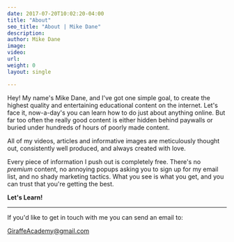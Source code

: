 ```yaml
---
date: 2017-07-20T10:02:20-04:00
title: "About"
seo_title: "About | Mike Dane"
description:
author: Mike Dane
image:
video:
url:
weight: 0
layout: single

---
```

Hey! My name's Mike Dane, and I've got one simple goal, to create the highest quality and entertaining educational content on the internet. Let's face it, now-a-day's you can learn how to do just about anything online. But far too often the really good content is either hidden behind paywalls or buried under hundreds of hours of poorly made content.

All of my videos, articles and informative images are meticulously thought out, consistently well produced, and always created with love.

Every piece of information I push out is completely free. There's no *premium* content, no annoying popups asking you to sign up for my email list, and no shady marketing tactics. What you see is what you get, and you can trust that you're getting the best.

**Let's Learn!**
___
If you'd like to get in touch with me you can send an email to:

[GiraffeAcademy@gmail.com](mailto:giraffeacademy@gmail.com)
